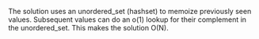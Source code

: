 The solution uses an unordered_set (hashset) to memoize previously seen values. Subsequent values can do an o(1) lookup for their complement in the unordered_set. This makes the solution O(N).
